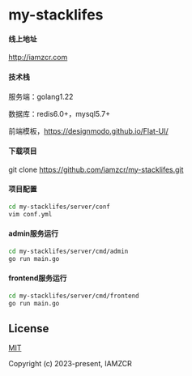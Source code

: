 # my-stacklifes

#### 线上地址

http://iamzcr.com

#### 技术栈

服务端：golang1.22

数据库：redis6.0+，mysql5.7+

前端模板，https://designmodo.github.io/Flat-UI/

#### 下载项目

git clone https://github.com/iamzcr/my-stacklifes.git

#### 项目配置

```sh
cd my-stacklifes/server/conf
vim conf.yml
```

#### admin服务运行

```sh
cd my-stacklifes/server/cmd/admin
go run main.go
```

#### frontend服务运行

```sh
cd my-stacklifes/server/cmd/frontend
go run main.go
```

## License

[MIT](https://opensource.org/licenses/MIT)

Copyright (c) 2023-present, IAMZCR
